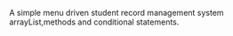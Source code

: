 A simple menu driven student record management system arrayList,methods and conditional statements.

